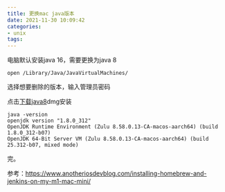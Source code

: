 ```yaml
---
title: 更换mac java版本
date: 2021-11-30 10:09:42
categories: 
- unix
tags:
---
```


电脑默认安装java 16，需要更换为java 8

```shell
open /Library/Java/JavaVirtualMachines/
```

选择想要删除的版本，输入管理员密码

点击[下载java8](https://www.azul.com/downloads/?version=java-8-lts&os=macos&architecture=arm-64-bit&package=jdk)dmg安装

 ```shell
 java -version
 openjdk version "1.8.0_312"
 OpenJDK Runtime Environment (Zulu 8.58.0.13-CA-macos-aarch64) (build 1.8.0_312-b07)
 OpenJDK 64-Bit Server VM (Zulu 8.58.0.13-CA-macos-aarch64) (build 25.312-b07, mixed mode)
 ```

完。

参考：https://www.anotheriosdevblog.com/installing-homebrew-and-jenkins-on-my-m1-mac-mini/